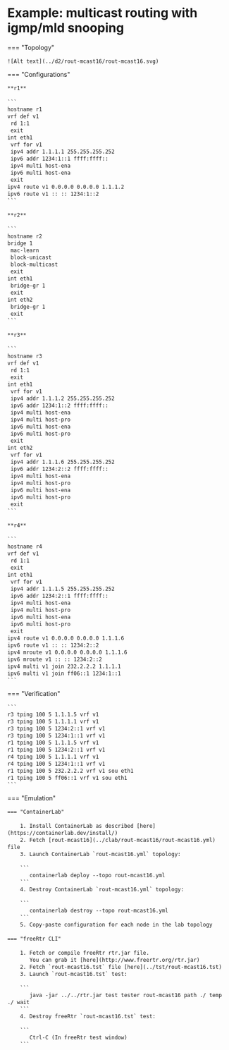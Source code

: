 # Example: multicast routing with igmp/mld snooping

=== "Topology"

    ![Alt text](../d2/rout-mcast16/rout-mcast16.svg)

=== "Configurations"

    **r1**

    ```
    hostname r1
    vrf def v1
     rd 1:1
     exit
    int eth1
     vrf for v1
     ipv4 addr 1.1.1.1 255.255.255.252
     ipv6 addr 1234:1::1 ffff:ffff::
     ipv4 multi host-ena
     ipv6 multi host-ena
     exit
    ipv4 route v1 0.0.0.0 0.0.0.0 1.1.1.2
    ipv6 route v1 :: :: 1234:1::2
    ```

    **r2**

    ```
    hostname r2
    bridge 1
     mac-learn
     block-unicast
     block-multicast
     exit
    int eth1
     bridge-gr 1
     exit
    int eth2
     bridge-gr 1
     exit
    ```

    **r3**

    ```
    hostname r3
    vrf def v1
     rd 1:1
     exit
    int eth1
     vrf for v1
     ipv4 addr 1.1.1.2 255.255.255.252
     ipv6 addr 1234:1::2 ffff:ffff::
     ipv4 multi host-ena
     ipv4 multi host-pro
     ipv6 multi host-ena
     ipv6 multi host-pro
     exit
    int eth2
     vrf for v1
     ipv4 addr 1.1.1.6 255.255.255.252
     ipv6 addr 1234:2::2 ffff:ffff::
     ipv4 multi host-ena
     ipv4 multi host-pro
     ipv6 multi host-ena
     ipv6 multi host-pro
     exit
    ```

    **r4**

    ```
    hostname r4
    vrf def v1
     rd 1:1
     exit
    int eth1
     vrf for v1
     ipv4 addr 1.1.1.5 255.255.255.252
     ipv6 addr 1234:2::1 ffff:ffff::
     ipv4 multi host-ena
     ipv4 multi host-pro
     ipv6 multi host-ena
     ipv6 multi host-pro
     exit
    ipv4 route v1 0.0.0.0 0.0.0.0 1.1.1.6
    ipv6 route v1 :: :: 1234:2::2
    ipv4 mroute v1 0.0.0.0 0.0.0.0 1.1.1.6
    ipv6 mroute v1 :: :: 1234:2::2
    ipv4 multi v1 join 232.2.2.2 1.1.1.1
    ipv6 multi v1 join ff06::1 1234:1::1
    ```

=== "Verification"

    ```
    r3 tping 100 5 1.1.1.5 vrf v1
    r3 tping 100 5 1.1.1.1 vrf v1
    r3 tping 100 5 1234:2::1 vrf v1
    r3 tping 100 5 1234:1::1 vrf v1
    r1 tping 100 5 1.1.1.5 vrf v1
    r1 tping 100 5 1234:2::1 vrf v1
    r4 tping 100 5 1.1.1.1 vrf v1
    r4 tping 100 5 1234:1::1 vrf v1
    r1 tping 100 5 232.2.2.2 vrf v1 sou eth1
    r1 tping 100 5 ff06::1 vrf v1 sou eth1
    ```

=== "Emulation"

    === "ContainerLab"

        1. Install ContainerLab as described [here](https://containerlab.dev/install/)  
        2. Fetch [rout-mcast16](../clab/rout-mcast16/rout-mcast16.yml) file  
        3. Launch ContainerLab `rout-mcast16.yml` topology:  

        ```
           containerlab deploy --topo rout-mcast16.yml  
        ```
        4. Destroy ContainerLab `rout-mcast16.yml` topology:  

        ```
           containerlab destroy --topo rout-mcast16.yml  
        ```
        5. Copy-paste configuration for each node in the lab topology

    === "freeRtr CLI"

        1. Fetch or compile freeRtr rtr.jar file.  
           You can grab it [here](http://www.freertr.org/rtr.jar)  
        2. Fetch `rout-mcast16.tst` file [here](../tst/rout-mcast16.tst)  
        3. Launch `rout-mcast16.tst` test:  

        ```
           java -jar ../../rtr.jar test tester rout-mcast16 path ./ temp ./ wait
        ```
        4. Destroy freeRtr `rout-mcast16.tst` test:  

        ```
           Ctrl-C (In freeRtr test window)
        ```

